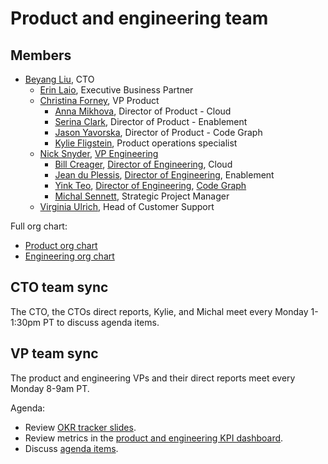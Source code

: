 # Product and engineering team

## Members

- [Beyang Liu](../company/team/index.md#beyang-liu), CTO
  - [Erin Laio](../company/team/index.md#erin-laio), Executive Business Partner
  - [Christina Forney](../company/team/index.md#christina-forney), VP Product
    - [Anna Mikhova](../company/team/index.md#anna-mikhova), Director of Product - Cloud
    - [Serina Clark](../company/team/index.md#serina-clark), Director of Product - Enablement
    - [Jason Yavorska](../company/team/index.md#jason-yavorska), Director of Product - Code Graph
    - [Kylie Fligstein](../company/team/index.md#kylie-fligstein), Product operations specialist
  - [Nick Snyder](../company/team/index.md#nick-snyder), [VP Engineering](../engineering/roles.md#vp-engineering)
    - [Bill Creager](../company/team/index.md#bill-creager), [Director of Engineering](../engineering/roles.md#director-of-engineering), Cloud
    - [Jean du Plessis](../company/team/index.md#jean-du-plessis), [Director of Engineering](../engineering/roles.md#engineering-manager), Enablement
    - [Yink Teo](../company/team/index.md#yink-teo), [Director of Engineering](../engineering/roles.md#director-of-engineering), [Code Graph](../engineering/code-graph/index.md)
    - [Michal Sennett](../company/team/index.md#michal-sennett), Strategic Project Manager
  - [Virginia Ulrich](../company/team/index.md#virginia-ulrich), Head of Customer Support

Full org chart:

- [Product org chart](../product/product_org.md)
- [Engineering org chart](../engineering/eng_org.md)

## CTO team sync

The CTO, the CTOs direct reports, Kylie, and Michal meet every Monday 1-1:30pm PT to discuss agenda items.

## VP team sync

The product and engineering VPs and their direct reports meet every Monday 8-9am PT.

Agenda:

- Review [OKR tracker slides](#okr-tracker-slides).
- Review metrics in the [product and engineering KPI dashboard](https://sourcegraph.looker.com/dashboards-next/217).
- Discuss [agenda items](https://docs.google.com/document/d/1wxPfAGE-WbPo4Bx4C1cRPu9qpgooxOWomavNHaWg8iE/edit#heading=h.opj5ynmxw7w0).
